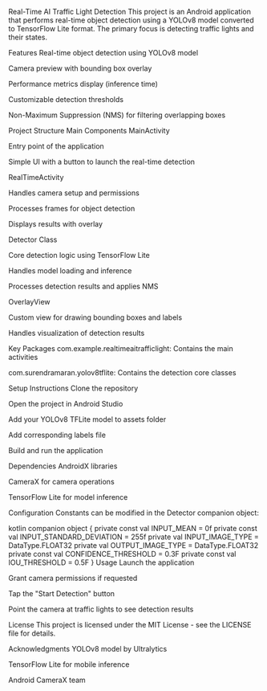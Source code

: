 Real-Time AI Traffic Light Detection
This project is an Android application that performs real-time object detection using a YOLOv8 model converted to TensorFlow Lite format. The primary focus is detecting traffic lights and their states.

Features
Real-time object detection using YOLOv8 model

Camera preview with bounding box overlay

Performance metrics display (inference time)

Customizable detection thresholds

Non-Maximum Suppression (NMS) for filtering overlapping boxes

Project Structure
Main Components
MainActivity

Entry point of the application

Simple UI with a button to launch the real-time detection

RealTimeActivity

Handles camera setup and permissions

Processes frames for object detection

Displays results with overlay

Detector Class

Core detection logic using TensorFlow Lite

Handles model loading and inference

Processes detection results and applies NMS

OverlayView

Custom view for drawing bounding boxes and labels

Handles visualization of detection results

Key Packages
com.example.realtimeaitrafficlight: Contains the main activities

com.surendramaran.yolov8tflite: Contains the detection core classes

Setup Instructions
Clone the repository

Open the project in Android Studio

Add your YOLOv8 TFLite model to assets folder

Add corresponding labels file

Build and run the application

Dependencies
AndroidX libraries

CameraX for camera operations

TensorFlow Lite for model inference

Configuration
Constants can be modified in the Detector companion object:

kotlin
companion object {
    private const val INPUT_MEAN = 0f
    private const val INPUT_STANDARD_DEVIATION = 255f
    private val INPUT_IMAGE_TYPE = DataType.FLOAT32
    private val OUTPUT_IMAGE_TYPE = DataType.FLOAT32
    private const val CONFIDENCE_THRESHOLD = 0.3F
    private const val IOU_THRESHOLD = 0.5F
}
Usage
Launch the application

Grant camera permissions if requested

Tap the "Start Detection" button

Point the camera at traffic lights to see detection results

License
This project is licensed under the MIT License - see the LICENSE file for details.

Acknowledgments
YOLOv8 model by Ultralytics

TensorFlow Lite for mobile inference

Android CameraX team
